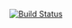 [![Build
Status](https://travis-ci.org/starspot/starspot.svg?branch=master)](https://travis-ci.org/starspot/starspot)
